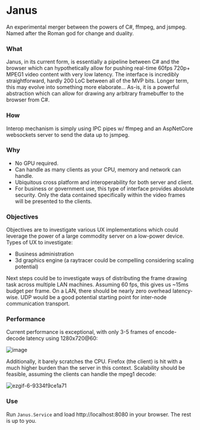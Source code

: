 # Janus
An experimental merger between the powers of C#, ffmpeg, and jsmpeg. Named after the Roman god for change and duality.

### What 
Janus, in its current form, is essentially a pipeline between C# and the browser which can hypothetically allow for pushing real-time 60fps 720p+ MPEG1 video content with very low latency. The interface is incredibly straightforward, hardly 200 LoC between all of the MVP bits. Longer term, this may evolve into something more elaborate... As-is, it is a powerful abstraction which can allow for drawing any arbitrary framebuffer to the browser from C#.

### How
Interop mechanism is simply using IPC pipes w/ ffmpeg and an AspNetCore websockets server to send the data up to jsmpeg.

### Why
- No GPU required.
- Can handle as many clients as your CPU, memory and network can handle.
- Ubiquitous cross platform and interoperability for both server and client.
- For business or government use, this type of interface provides absolute security. Only the data contained specifically within the video frames will be presented to the clients. 

### Objectives
Objectives are to investigate various UX implementations which could leverage the power of a large commodity server on a low-power device. Types of UX to investigate:

- Business administration
- 3d graphics engine (a raytracer could be compelling considering scaling potential)

Next steps could be to investigate ways of distributing the frame drawing task across multiple LAN machines. Assuming 60 fps, this gives us ~15ms budget per frame. On a LAN, there should be nearly zero overhead latency-wise. UDP would be a good potential starting point for inter-node communication transport.

### Performance
Current performance is exceptional, with only 3-5 frames of encode-decode latency using 1280x720@60:

![image](https://user-images.githubusercontent.com/13019172/75597068-f4dd7f00-5a58-11ea-9e4a-b59d16e748de.png)

Additionally, it barely scratches the CPU. Firefox (the client) is hit with a much higher burden than the server in this context. Scalability should be feasible, assuming the clients can handle the mpeg1 decode:

![ezgif-6-9334f9ce1a71](https://user-images.githubusercontent.com/13019172/75597500-67e7f500-5a5b-11ea-8ebc-6a7db5395dfc.gif)

### Use
Run `Janus.Service` and load http://localhost:8080 in your browser. The rest is up to you.
